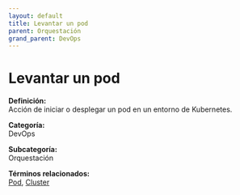```yaml
---
layout: default
title: Levantar un pod
parent: Orquestación
grand_parent: DevOps
---
```


# Levantar un pod

**Definición:**  
Acción de iniciar o desplegar un pod en un entorno de Kubernetes.

**Categoría:**  
DevOps  

**Subcategoría:**  
Orquestación

**Términos relacionados:**  
[Pod](https://maleniski.github.io/diccionario-angl-tec-mx/docs/devops/orquestación/pod.html), [Cluster](https://maleniski.github.io/diccionario-angl-tec-mx/docs/devops/orquestación/cluster.html)
